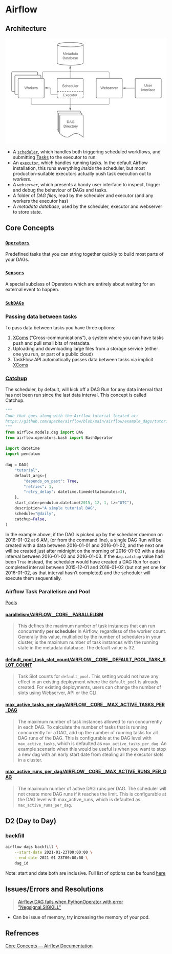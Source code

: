 # Airflow 

## **Architecture**

![architecture](architecture.png)

- A [`scheduler`](https://airflow.apache.org/docs/apache-airflow/stable/administration-and-deployment/scheduler.html), which handles both triggering scheduled workflows, and submitting [Tasks](https://airflow.apache.org/docs/apache-airflow/stable/core-concepts/tasks.html) to the executor to run.
- An [`executor`](https://airflow.apache.org/docs/apache-airflow/stable/core-concepts/executor/index.html), which handles running tasks. In the default Airflow installation, this runs everything *inside* the scheduler, but most production-suitable executors actually push task execution out to *workers*.
- A *`webserver`*, which presents a handy user interface to inspect, trigger and debug the behaviour of DAGs and tasks.
- A folder of *DAG files*, read by the scheduler and executor (and any workers the executor has)
- A *metadata database*, used by the scheduler, executor and webserver to store state.

## Core Concepts

### [`Operators`](https://airflow.apache.org/docs/apache-airflow/stable/core-concepts/operators.html)

Predefined tasks that you can string together quickly to build most parts of your DAGs.

### [`Sensors`](https://airflow.apache.org/docs/apache-airflow/stable/core-concepts/sensors.html)

A special subclass of Operators which are entirely about waiting for an external event to happen.

### [`SubDAGs`](https://airflow.apache.org/docs/apache-airflow/stable/core-concepts/dags.html#concepts-subdags)

### Passing data between tasks

To pass data between tasks you have three options:

1. [XComs](https://airflow.apache.org/docs/apache-airflow/stable/core-concepts/xcoms.html) (“Cross-communications”), a system where you can have tasks push and pull small bits of metadata.
2. Uploading and downloading large files from a storage service (either one you run, or part of a public cloud)
3. TaskFlow API automatically passes data between tasks via implicit [XComs](https://airflow.apache.org/docs/apache-airflow/stable/core-concepts/xcoms.html)

### [Catchup](https://airflow.apache.org/docs/apache-airflow/stable/core-concepts/dag-run.html#catchup)
The scheduler, by default, will kick off a DAG Run for any data interval that has not been run since the last data interval. This concept is called Catchup.
```python
"""
Code that goes along with the Airflow tutorial located at:
https://github.com/apache/airflow/blob/main/airflow/example_dags/tutorial.py
"""
from airflow.models.dag import DAG
from airflow.operators.bash import BashOperator

import datetime
import pendulum

dag = DAG(
    "tutorial",
    default_args={
        "depends_on_past": True,
        "retries": 1,
        "retry_delay": datetime.timedelta(minutes=3),
    },
    start_date=pendulum.datetime(2015, 12, 1, tz="UTC"),
    description="A simple tutorial DAG",
    schedule="@daily",
    catchup=False,
)
```
In the example above, if the DAG is picked up by the scheduler daemon on 2016-01-02 at 6 AM, (or from the command line), a single DAG Run will be created with a data between 2016-01-01 and 2016-01-02, and the next one will be created just after midnight on the morning of 2016-01-03 with a data interval between 2016-01-02 and 2016-01-03. If the `dag.catchup` value had been `True` instead, the scheduler would have created a DAG Run for each completed interval between 2015-12-01 and 2016-01-02 (but not yet one for 2016-01-02, as that interval hasn’t completed) and the scheduler will execute them sequentially.

### Airflow Task Parallelism and Pool

[Pools](https://airflow.apache.org/docs/apache-airflow/stable/administration-and-deployment/pools.html#using-multiple-pool-slots)

#### [parallelism/AIRFLOW__CORE__PARALLELISM](https://airflow.apache.org/docs/apache-airflow/stable/configurations-ref.html#parallelism)

> This defines the maximum number of task instances that can run concurrently **per scheduler** in Airflow, regardless of the worker count. Generally this value, multiplied by the number of schedulers in your cluster, is the maximum number of task instances with the running state in the metadata database. The default value is 32.

#### [default_pool_task_slot_count/AIRFLOW__CORE__DEFAULT_POOL_TASK_SLOT_COUNT](https://airflow.apache.org/docs/apache-airflow/stable/configurations-ref.html#default-pool-task-slot-count)

> Task Slot counts for `default_pool`. This setting would not have any effect in an existing deployment where the `default_pool` is already created. For existing deployments, users can change the number of slots using Webserver, API or the CLI.

#### [max_active_tasks_per_dag/AIRFLOW__CORE__MAX_ACTIVE_TASKS_PER_DAG](https://airflow.apache.org/docs/apache-airflow/stable/configurations-ref.html#max-active-tasks-per-dag)

> The maximum number of task instances allowed to run concurrently in each DAG. To calculate the number of tasks that is running concurrently for a DAG, add up the number of running tasks for all DAG runs of the DAG. This is configurable at the DAG level with `max_active_tasks`, which is defaulted as `max_active_tasks_per_dag`.
> An example scenario when this would be useful is when you want to stop a new dag with an early start date from stealing all the executor slots in a cluster.

#### [max_active_runs_per_dag/AIRFLOW__CORE__MAX_ACTIVE_RUNS_PER_DAG](https://airflow.apache.org/docs/apache-airflow/stable/configurations-ref.html#max-active-runs-per-dag)

> The maximum number of active DAG runs per DAG. The scheduler will not create more DAG runs if it reaches the limit. This is configurable at the DAG level with max_active_runs, which is defaulted as `max_active_runs_per_dag`.


## D2 (Day to Day)

### [backfill](https://airflow.apache.org/docs/apache-airflow/stable/core-concepts/dag-run.html#backfill)

```bash
airflow dags backfill \
    --start-date 2021-01-23T00:00:00 \
    --end-date 2021-01-23T00:00:00 \
    dag_id
```
Note: start and date both are inclusive. Full list of options can be found [here](https://airflow.apache.org/docs/apache-airflow/stable/cli-and-env-variables-ref.html#backfill)


## Issues/Errors and Resolutions

> [Airflow DAG fails when PythonOperator with error "Negsignal.SIGKILL"](https://stackoverflow.com/questions/69231797/airflow-dag-fails-when-pythonoperator-with-error-negsignal-sigkill)
- Can be issue of memory, try increasing the memory of your pod.

## Refrences

[Core Concepts — Airflow Documentation](https://airflow.apache.org/docs/apache-airflow/stable/core-concepts/index.html)
